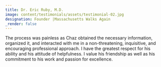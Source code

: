 ```yaml
---
title: Dr. Eric Ruby, M.D.
image: content/testimonials/assets/testimonial-02.jpg
designation: Founder |Massachusetts Walks Again
_render: false
---
```


The process was painless as Chaz obtained the necessary information, organized it, and interacted with me in a non-threatening, inquisitive, and encouraging professional approach. I have the greatest respect for his ability and his attitude of helpfulness. I value his friendship as well as his commitment to his work and passion for excellence.
